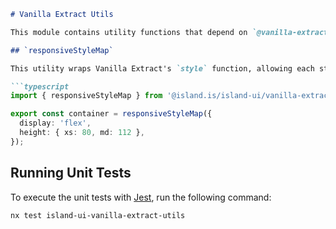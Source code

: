 ```markdown
# Vanilla Extract Utils

This module contains utility functions that depend on `@vanilla-extract/css`. These utilities should only be imported from `*.css.ts` files.

## `responsiveStyleMap`

This utility wraps Vanilla Extract's `style` function, allowing each style to include breakpoint-specific styles. Here's an example usage:

```typescript
import { responsiveStyleMap } from '@island.is/island-ui/vanilla-extract-utils';

export const container = responsiveStyleMap({
  display: 'flex',
  height: { xs: 80, md: 112 },
});
```

## Running Unit Tests

To execute the unit tests with [Jest](https://jestjs.io), run the following command:

```bash
nx test island-ui-vanilla-extract-utils
```
```